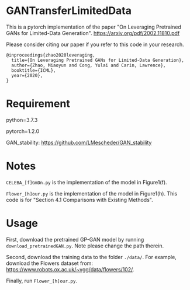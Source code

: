 # GANTransferLimitedData
This is a pytorch implementation of the paper 
"On Leveraging Pretrained GANs for Limited-Data Generation".
https://arxiv.org/pdf/2002.11810.pdf

Please consider citing our paper if you refer to this code in your research.
```
@inproceedings{zhao2020leveraging,
  title={On Leveraging Pretrained GANs for Limited-Data Generation},
  author={Zhao, Miaoyun and Cong, Yulai and Carin, Lawrence},
  booktitle={ICML},
  year={2020},
}
```

# Requirement
python=3.7.3

pytorch=1.2.0

GAN_stability: https://github.com/LMescheder/GAN_stability

# Notes
`CELEBA_[f]GmDn.py` is the implementation of the model in Figure1(f).

`Flower_[h]our.py` is the implementation of the model in Figure1(h). This code is for "Section 4.1 Comparisons with Existing Methods".

# Usage
First, download the pretrained GP-GAN model by running `download_pretrainedGAN.py`. Note please change the path therein.

Second, download the training data to the folder `./data/`. For example, download the Flowers dataset from: https://www.robots.ox.ac.uk/~vgg/data/flowers/102/.

Finally, run `Flower_[h]our.py`.

